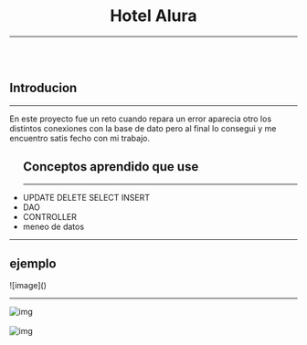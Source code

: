 <center><h1>Hotel Alura</h1></center>
<hr>
<br>
<br>
<h2>Introducion</h2>
<hr>
<p>En este proyecto fue un reto cuando repara un error aparecia otro los distintos conexiones con la base de dato pero al final lo consegui y me encuentro satis fecho con mi trabajo.</p>
<ul>
    <h2>Conceptos aprendido que use</h2>
    <hr>
    <li>UPDATE DELETE SELECT INSERT</li>
    <li>DAO</li>
    <li>CONTROLLER</li>
    <li>meneo de datos</li>
</ul>
<hr>
<h2>ejemplo</h2>![image]()

<hr>
<img src="https://github.com/12emanuel21/Hotel-alura/assets/92338435/8670ad52-2fbf-438c-97d0-5ca43de3db73" alt="img">
<br><br>
<img src="![image](https://github.com/12emanuel21/Hotel-alura/assets/92338435/ce35924c-77c3-4384-b2b3-611108a6c756)
" alt="img">
